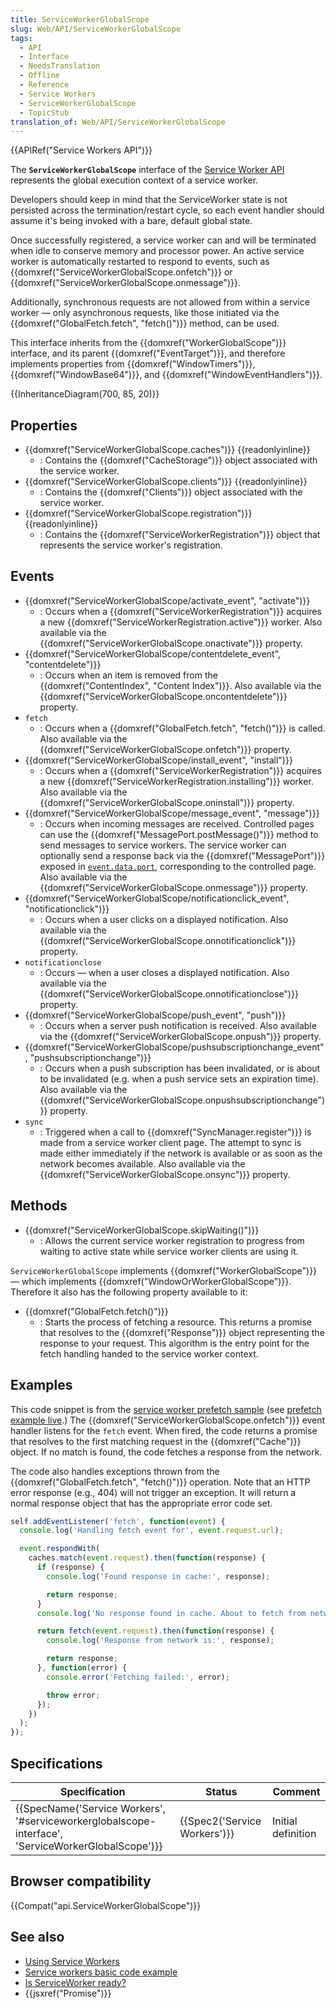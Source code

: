 ```yaml
---
title: ServiceWorkerGlobalScope
slug: Web/API/ServiceWorkerGlobalScope
tags:
  - API
  - Interface
  - NeedsTranslation
  - Offline
  - Reference
  - Service Workers
  - ServiceWorkerGlobalScope
  - TopicStub
translation_of: Web/API/ServiceWorkerGlobalScope
---
```

{{APIRef("Service Workers API")}}

The **`ServiceWorkerGlobalScope`** interface of the [Service Worker API](/en-US/docs/Web/API/Service_Worker_API) represents the global execution context of a service worker.

Developers should keep in mind that the ServiceWorker state is not persisted across the termination/restart cycle, so each event handler should assume it's being invoked with a bare, default global state.

Once successfully registered, a service worker can and will be terminated when idle to conserve memory and processor power. An active service worker is automatically restarted to respond to events, such as {{domxref("ServiceWorkerGlobalScope.onfetch")}} or {{domxref("ServiceWorkerGlobalScope.onmessage")}}.

Additionally, synchronous requests are not allowed from within a service worker — only asynchronous requests, like those initiated via the {{domxref("GlobalFetch.fetch", "fetch()")}} method, can be used.

This interface inherits from the {{domxref("WorkerGlobalScope")}} interface, and its parent {{domxref("EventTarget")}}, and therefore implements properties from {{domxref("WindowTimers")}}, {{domxref("WindowBase64")}}, and {{domxref("WindowEventHandlers")}}.

{{InheritanceDiagram(700, 85, 20)}}

## Properties

- {{domxref("ServiceWorkerGlobalScope.caches")}} {{readonlyinline}}
  - : Contains the {{domxref("CacheStorage")}} object associated with the service worker.
- {{domxref("ServiceWorkerGlobalScope.clients")}} {{readonlyinline}}
  - : Contains the {{domxref("Clients")}} object associated with the service worker.
- {{domxref("ServiceWorkerGlobalScope.registration")}} {{readonlyinline}}
  - : Contains the {{domxref("ServiceWorkerRegistration")}} object that represents the service worker's registration.

## Events

- {{domxref("ServiceWorkerGlobalScope/activate_event", "activate")}}
  - : Occurs when a {{domxref("ServiceWorkerRegistration")}} acquires a new {{domxref("ServiceWorkerRegistration.active")}} worker.
    Also available via the {{domxref("ServiceWorkerGlobalScope.onactivate")}} property.
- {{domxref("ServiceWorkerGlobalScope/contentdelete_event", "contentdelete")}}
  - : Occurs when an item is removed from the {{domxref("ContentIndex", "Content Index")}}.
    Also available via the {{domxref("ServiceWorkerGlobalScope.oncontentdelete")}} property.
- `fetch`
  - : Occurs when a {{domxref("GlobalFetch.fetch", "fetch()")}} is called.
    Also available via the {{domxref("ServiceWorkerGlobalScope.onfetch")}} property.
- {{domxref("ServiceWorkerGlobalScope/install_event", "install")}}
  - : Occurs when a {{domxref("ServiceWorkerRegistration")}} acquires a new {{domxref("ServiceWorkerRegistration.installing")}} worker.
    Also available via the {{domxref("ServiceWorkerGlobalScope.oninstall")}} property.
- {{domxref("ServiceWorkerGlobalScope/message_event", "message")}}
  - : Occurs when incoming messages are received. Controlled pages can use the {{domxref("MessagePort.postMessage()")}} method to send messages to service workers. The service worker can optionally send a response back via the {{domxref("MessagePort")}} exposed in [`event.data.port`](https://html.spec.whatwg.org/multipage/comms.html#messageport), corresponding to the controlled page.
    Also available via the {{domxref("ServiceWorkerGlobalScope.onmessage")}} property.
- {{domxref("ServiceWorkerGlobalScope/notificationclick_event", "notificationclick")}}
  - : Occurs when a user clicks on a displayed notification.
    Also available via the {{domxref("ServiceWorkerGlobalScope.onnotificationclick")}} property.
- `notificationclose`
  - : Occurs — when a user closes a displayed notification.
    Also available via the {{domxref("ServiceWorkerGlobalScope.onnotificationclose")}} property.
- {{domxref("ServiceWorkerGlobalScope/push_event", "push")}}
  - : Occurs when a server push notification is received.
    Also available via the {{domxref("ServiceWorkerGlobalScope.onpush")}} property.
- {{domxref("ServiceWorkerGlobalScope/pushsubscriptionchange_event", "pushsubscriptionchange")}}
  - : Occurs when a push subscription has been invalidated, or is about to be invalidated (e.g. when a push service sets an expiration time).
    Also available via the {{domxref("ServiceWorkerGlobalScope.onpushsubscriptionchange")}} property.
- `sync`
  - : Triggered when a call to {{domxref("SyncManager.register")}} is made from a service worker client page. The attempt to sync is made either immediately if the network is available or as soon as the network becomes available.
    Also available via the {{domxref("ServiceWorkerGlobalScope.onsync")}} property.

## Methods

- {{domxref("ServiceWorkerGlobalScope.skipWaiting()")}}
  - : Allows the current service worker registration to progress from waiting to active state while service worker clients are using it.

`ServiceWorkerGlobalScope` implements {{domxref("WorkerGlobalScope")}} — which implements {{domxref("WindowOrWorkerGlobalScope")}}. Therefore it also has the following property available to it:

- {{domxref("GlobalFetch.fetch()")}}
  - : Starts the process of fetching a resource. This returns a promise that resolves to the {{domxref("Response")}} object representing the response to your request. This algorithm is the entry point for the fetch handling handed to the service worker context.

## Examples

This code snippet is from the [service worker prefetch sample](https://github.com/GoogleChrome/samples/blob/gh-pages/service-worker/prefetch/service-worker.js) (see [prefetch example live](https://googlechrome.github.io/samples/service-worker/prefetch/).) The {{domxref("ServiceWorkerGlobalScope.onfetch")}} event handler listens for the `fetch` event. When fired, the code returns a promise that resolves to the first matching request in the {{domxref("Cache")}} object. If no match is found, the code fetches a response from the network.

The code also handles exceptions thrown from the {{domxref("GlobalFetch.fetch", "fetch()")}} operation. Note that an HTTP error response (e.g., 404) will not trigger an exception. It will return a normal response object that has the appropriate error code set.

```js
self.addEventListener('fetch', function(event) {
  console.log('Handling fetch event for', event.request.url);

  event.respondWith(
    caches.match(event.request).then(function(response) {
      if (response) {
        console.log('Found response in cache:', response);

        return response;
      }
      console.log('No response found in cache. About to fetch from network...');

      return fetch(event.request).then(function(response) {
        console.log('Response from network is:', response);

        return response;
      }, function(error) {
        console.error('Fetching failed:', error);

        throw error;
      });
    })
  );
});
```

## Specifications

| Specification                                                                                                                        | Status                               | Comment            |
| ------------------------------------------------------------------------------------------------------------------------------------ | ------------------------------------ | ------------------ |
| {{SpecName('Service Workers', '#serviceworkerglobalscope-interface', 'ServiceWorkerGlobalScope')}} | {{Spec2('Service Workers')}} | Initial definition |

## Browser compatibility

{{Compat("api.ServiceWorkerGlobalScope")}}

## See also

- [Using Service Workers](/en-US/docs/Web/API/ServiceWorker_API/Using_Service_Workers)
- [Service workers basic code example](https://github.com/mdn/sw-test)
- [Is ServiceWorker ready?](https://jakearchibald.github.io/isserviceworkerready/)
- {{jsxref("Promise")}}
